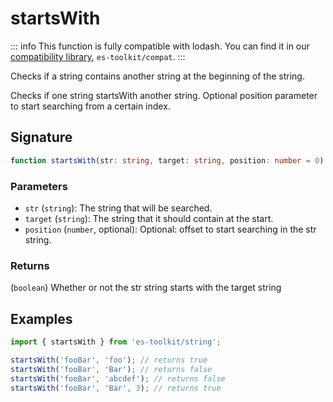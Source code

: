 # startsWith

::: info
This function is fully compatible with lodash. You can find it in our [compatibility library](../../../compatibility.md), `es-toolkit/compat`.
:::

Checks if a string contains another string at the beginning of the string.

Checks if one string startsWith another string. Optional position parameter to start searching from a certain index.

## Signature

```typescript
function startsWith(str: string, target: string, position: number = 0): string;
```

### Parameters

- `str` (`string`): The string that will be searched.
- `target` (`string`): The string that it should contain at the start.
- `position` (`number`, optional): Optional: offset to start searching in the str string.

### Returns

(`boolean`) Whether or not the str string starts with the target string

## Examples

```typescript
import { startsWith } from 'es-toolkit/string';

startsWith('fooBar', 'foo'); // returns true
startsWith('fooBar', 'Bar'); // returns false
startsWith('fooBar', 'abcdef'); // returns false
startsWith('fooBar', 'Bar', 3); // returns true
```
